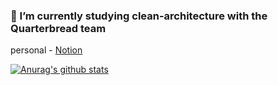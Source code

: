 ### 🌱 I’m currently studying clean-architecture with the Quarterbread team
personal - [Notion](https://parallel-cornucopia-5d2.notion.site/Clean-architecture-0492782ed7b54ad294d3ebfdb194efca)

[![Anurag's github stats](https://github-readme-stats.vercel.app/api?username=mataeLee)](https://github.com/anuraghazra/github-readme-stats)
<!--
**mataeLee/mataeLee** is a ✨ _special_ ✨ repository because its `README.md` (this file) appears on your GitHub profile.

Here are some ideas to get you started:

- 🔭 I’m currently working on ...
- 🌱 I’m currently learning ...
- 👯 I’m looking to collaborate on ...
- 🤔 I’m looking for help with ...
- 💬 Ask me about ...
- 📫 How to reach me: ...
- 😄 Pronouns: ...
- ⚡ Fun fact: ...
-->
